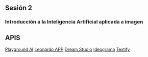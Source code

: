 ## Sesión 2 

### Introducción a la Inteligencia Artificial aplicada a imagen 




## APIS


[Playground AI]()
[Leonardo APP]()
[Dream Studio]()
[Ideograma](https://ideogram.ai/)
[Textify](https://textify.storia.ai/)


